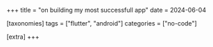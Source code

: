 +++
title = "on building my most successfull app"
date = 2024-06-04

[taxonomies]
tags = ["flutter", "android"]
categories = ["no-code"]

[extra]
+++